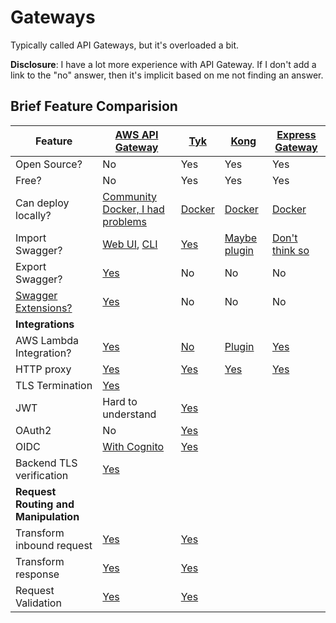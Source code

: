 # Gateways

Typically called API Gateways, but it's overloaded a bit.

**Disclosure**: I have a lot more experience with API Gateway. If I don't add a link to the "no" answer, then it's implicit based on me not finding an answer.

## Brief Feature Comparision

|  Feature | [AWS API Gateway](https://aws.amazon.com/api-gateway/) | [Tyk](https://tyk.io/api-gateway/open-source/) | [Kong](https://konghq.com/kong/) | [Express Gateway](https://www.express-gateway.io/) |
| --- | --- | --- | --- | --- |
| Open Source? | No | Yes | Yes | Yes |
| Free? | No | Yes | Yes | Yes |
| Can deploy locally? | [Community Docker, I had problems](https://stackoverflow.com/questions/44547574/create-api-gateway-in-localstack/48682628) | [Docker](https://tyk.io/docs/getting-started/installation/with-tyk-on-premises/docker/) | [Docker](https://docs.konghq.com/install/docker/) | [Docker](https://hub.docker.com/_/express-gateway) |
| Import Swagger? | [Web UI](https://docs.aws.amazon.com/apigateway/latest/developerguide/api-gateway-create-api-from-example.html), [CLI](https://docs.aws.amazon.com/cli/latest/reference/apigateway/import-rest-api.html) | [Yes](https://tyk.io/docs/tyk-configuration-reference/import-apis/) | [Maybe plugin](https://docs.konghq.com/hub/optum/kong-spec-expose/) | [Don't think so](https://www.express-gateway.io/eg-vs-amazon-aws-api-gateway/) |
| Export Swagger? | [Yes](https://docs.aws.amazon.com/apigateway/latest/developerguide/api-gateway-export-api.html) | No | No | No |
| [Swagger Extensions?](https://swagger.io/docs/specification/2-0/swagger-extensions/) | [Yes](https://docs.aws.amazon.com/apigateway/latest/developerguide/api-gateway-swagger-extensions.html) | No | No | No |
| **Integrations** |
| AWS Lambda Integration? | [Yes](https://docs.aws.amazon.com/apigateway/latest/developerguide/getting-started-with-lambda-integration.html) | [No](https://github.com/TykTechnologies/tyk/issues/124) | [Plugin](https://docs.konghq.com/hub/kong-inc/aws-lambda/) | [Yes](https://www.express-gateway.io/docs/policies/lambda/) |
| HTTP proxy | [Yes](https://docs.aws.amazon.com/apigateway/latest/developerguide/api-gateway-create-api-as-simple-proxy-for-http.html) | [Yes](https://tyk.io/docs/key-concepts/tcp-proxy/) | [Yes](https://docs.konghq.com/2.0.x/proxy/) | [Yes](https://www.express-gateway.io/docs/configuration/gateway.config.yml/http/) |
| TLS Termination | [Yes](https://docs.aws.amazon.com/apigateway/latest/developerguide/how-to-custom-domains.html#custom-domain-names-certificates) | 
| JWT | Hard to understand | [Yes](https://tyk.io/docs/basic-config-and-security/security/authentication-authorization/json-web-tokens/) | 
| OAuth2 | No | [Yes](https://tyk.io/docs/basic-config-and-security/security/authentication-authorization/oauth-2-0/) | 
| OIDC | [With Cognito](https://docs.aws.amazon.com/apigateway/latest/developerguide/apigateway-integrate-with-cognito.html) | [Yes](https://tyk.io/docs/basic-config-and-security/security/authentication-authorization/openid-connect/)
| Backend TLS verification | [Yes](https://docs.aws.amazon.com/apigateway/latest/developerguide/getting-started-client-side-ssl-authentication.html) | 
| **Request Routing and Manipulation** |
| Transform inbound request | [Yes](https://docs.aws.amazon.com/apigateway/latest/developerguide/example-photos.html#example-photos-input-mapping) | [Yes](https://tyk.io/docs/advanced-configuration/transform-traffic/) |
| Transform response | [Yes](https://docs.aws.amazon.com/apigateway/latest/developerguide/example-photos.html#example-photos-output-mapping) | [Yes](https://tyk.io/docs/advanced-configuration/transform-traffic/response-body/) | 
| Request Validation | [Yes](https://docs.aws.amazon.com/apigateway/latest/developerguide/api-gateway-request-validation-sample-api-swagger.html) | [Yes](https://tyk.io/docs/advanced-configuration/transform-traffic/validate-json/) |
